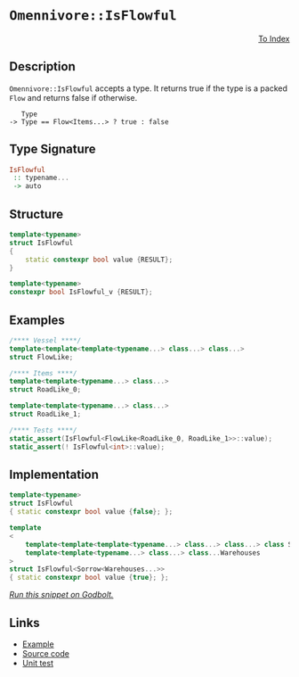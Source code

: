 <!-- Copyright 2024 Feng Mofan
SPDX-License-Identifier: Apache-2.0 -->

# `Omennivore::IsFlowful`

<p style='text-align: right;'><a href="../../../facilities/metafunctions.md#omennivore-is-flowful">To Index</a></p>

## Description

`Omennivore::IsFlowful` accepts a type.
It returns true if the type is a packed `Flow` and returns false if otherwise.

<pre><code>   Type
-> Type == Flow&lt;Items...&gt; ? true : false</code></pre>

## Type Signature

```Haskell
IsFlowful
 :: typename...
 -> auto
```

## Structure

```C++
template<typename>
struct IsFlowful
{
    static constexpr bool value {RESULT};
}

template<typename>
constexpr bool IsFlowful_v {RESULT};
```

## Examples

```C++
/**** Vessel ****/
template<template<template<typename...> class...> class...>
struct FlowLike;

/**** Items ****/
template<template<typename...> class...>
struct RoadLike_0;

template<template<typename...> class...>
struct RoadLike_1;

/**** Tests ****/
static_assert(IsFlowful<FlowLike<RoadLike_0, RoadLike_1>>::value);
static_assert(! IsFlowful<int>::value);
```

## Implementation

```C++
template<typename>
struct IsFlowful
{ static constexpr bool value {false}; };

template
<
    template<template<template<typename...> class...> class...> class Sorrow,
    template<template<typename...> class...> class...Warehouses
>
struct IsFlowful<Sorrow<Warehouses...>>
{ static constexpr bool value {true}; };
```

[*Run this snippet on Godbolt.*](https://godbolt.org/#z:OYLghAFBqd5QCxAYwPYBMCmBRdBLAF1QCcAaPECAMzwBtMA7AQwFtMQByARg9KtQYEAysib0QXACx8BBAKoBnTAAUAHpwAMvAFYTStJg1DIApACYAQuYukl9ZATwDKjdAGFUtAK4sGe1wAyeAyYAHI%2BAEaYxCAAzACspAAOqAqETgwe3r56KWmOAkEh4SxRMQm2mPYFDEIETMQEWT5%2BXJXVGXUNBEVhkdFxiQr1jc05bcPdvSVlgwCUtqhexMjsHAD0AFTbO7t7%2BzvrJhoAgls7ANQAkixJ9GyCTDUXu0en5wefB28nxycEmFuBgBJlibgIAE8koxWJhQdg/sNiF4HNcFAAxWioADuVC8tD%2BJgA7BYLpNHMgLmgGMNMKoksQLhFUJ4LgA3MReTAXYkWKhiJTEgAioNJwtFhNOAKBTzhp1Bbj%2BF2VF2ld1lCrVwLhYK1Gt1UJhbAAdKb4VSDAoFKbjebkJbrWbYtgLUwrRchCRiDjSEqVXqQbrAerA%2BDDcwTU6Xfa3Y7bc7XVabQB1BqYBBLJQKQnOxEEZGoq4YrG4/EKz3Eb3YhWp4jpzOYOPw5vyklk%2BoUqkCWn0xnM1kc7zc3n5rni2JiokiieSs5fT4/D6bC7YVSsO7c15/Jfzw6zpcXABqjbsLz3UuD2s1l/14Jvoch0IjmBtdodr4TMaTUbzBYIF0xHEggAax1Kx5XeXZrmlBQz22H4Ax1O8ZQfcNYQ/aN3x/U4kRRf8ACVUCYdAQMwAB9DQJQg/57yQxDNTQyN40w2MMN/PCLkI4jSLIrgqN%2BSDLgAFUbAhYK3HCOzwZAyNjaICAgItANLAkwWU0iFS4ki8FAijSE4ojtN0vjc2dEAQEHLk5n48lpNkq15IgMAwDRZS8VUtxggIeFzMszBrJnU4OAWWhOHiXg/A4LRSFQThFUsawySWFZhzMWIeFIAhNGChZgJAeJJGNDQAA4zDMABOcquHiEriq4IkiWkUKOEkXgWAkDQNFISLotijheAUEAuqyqLgtIOBYBgRAQCWAgki8AhyEoNBbjoaJQlhThVGKgA2ABaHbJAuYBkEpKRjTMXhMHwIhiDwdA9H4QQRDEdgpBkQRFBUdRRtIXQ2mxYgmCSTgeBCsKIuymLOAAeQW%2Bb/1QKgLm2/bDuO06LnOswLggDxVvoRlzHSuZeBGrQFggJAVqSNayAoCAabpkBgCkMw%2BDoAFiEGiAIihiJggaCFQd4AXmGICEYYibRMAcEXSBWh4CBhhhaGF36sAiLxgDcMRaEG7heCwFhDGAcQNbwOsHDwNlGyhulZYWtYMq8qoodoPAIiBiWPCwKH8zwdrDdIW3iGZJQhUBU2PaMbKFioAxgAUQ88EwbEYafeWnuEURxHe7OvrUKH/v0U2UGsax9E9wbIAWVAkhqA29uGdBQSFUwEssMxetDu6sBriAFjsWWahcBh3E8Fp/HH6Z%2BhiNo8nSAQxlaZJUiXhhZ9KAYJiqEfOhGJpJ/Gdp94ELpGi32YJkPle9EmS/gj6bf56H5LVgkcGOHC7qob6lHdoHSOidM6hUcYQFwIQEgPI0pcFJplOOCwECYGIgMQepA8qSFiMacqsRGoaEkGYSQO1OrxB2uVfQnBWqkHaulY0O0uA7WKuVOqO0CrVVwTtX%2Bv0%2BoDSGgg0alMppUxmvDBaS1GaoAJutTaHAGgsDZESPaTBXRGCxuVY0XAipXRuiQe6j1ZAvTztIAuSgi6/V0OzQGwMRZfx/j1XgfU4ZzQWhcJGAC0ZHRjGorgGitEaFxvjWmhMYGxDMPA8mY0RFM0JhImJAxvGsyql1GgtAuY8z5r9MWQt5bZIllLGWctg6K0YMrVW6toqa21rrWg%2Bt5bG2jmsSplt962wNtFB2yAnby1ds1aKHsvZC19k0smd0g4ZVDuHTAkcTZGBjqAQRfBE7J1TunTOwds5GLeiY2QhcfrRUsaXWOHcrCWCrhEAedcG4ZCbi3NuJzrDd0cb3e6dta6n2ts4CArg75tECE/GYO8175AyL84FG8r5AuHp82ot9j6r2hTUC%2BPQAVz3vnC7ICLD6QtfosZYH84GUO/pDHhnAPFANUcAdRmiiq40gbdUJcCyaINIMg1BMR0HNWobQjRBCiTxHKg1WIhDiGSDaA46G/VbD8MiUI%2BAIjZoIziVI4JMi2CcHkejFgCg2SUjZL4402phg6KgX3Axz1c7bI%2BvIMx%2BydBxFINYkGhs7Ekt6rDMRiNkaqC1TqvVBqjX/jxiqumoTYgRLjuNamIbYkM3iTEXVSQkhkX1eVMigayI%2BpMZzaIGT%2BaCwlrkgtktpYj3liUwQKs1ZQyqTrPWBsMoNLmSM0g%2BAraODafbVQjsAQ9MEG7X6AzvYQmGf7MZ8tJmpGmVHOZwQFkUyWUwJOKc04Z0YFnQxlqJA7M%2Bra4uDqDDHIrmcgZlyYrXO7JwdYLdy6dwsE8mKLz%2B7wCHnvGFY8J6YuntpYoaKF7rxqGCxeNQcX3zfUijFU9d4dHPti1FL90XdDBQ/FFv6EOEoUO/N6rruHuo4CjX1ur2QBtlMMOluiiawIjYIpBKCsAcq/tykAFVjSxASDVMVnU2NEiYbhxxnA%2BHDRZZg%2BIOD6pEk6sVSQVUuClTMFw5qsQ3X8albKr%2Bl0%2BOSuZTRkOuaMggEkEAA%3D)

## Links

- [Example](../../../code/facilities/metafunctions/omennivore/is_flowful/implementation.hpp)
- [Source code](../../../../conceptrodon/omennivore/is_flowful.hpp)
- [Unit test](../../../../tests/unit/metafunctions/omennivore/is_flowful.test.hpp)
